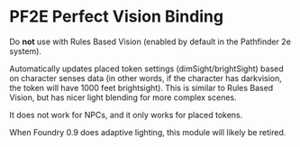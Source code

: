 # PF2E Perfect Vision Binding

Do **not** use with Rules Based Vision (enabled by default in the Pathfinder 2e system).

Automatically updates placed token settings (dimSight/brightSight) based on character senses data (in other words, if the character has darkvision, the token will have 1000 feet brightsight). This is similar to Rules Based Vision, but has nicer light blending for more complex scenes.

It does not work for NPCs, and it only works for placed tokens.

When Foundry 0.9 does adaptive lighting, this module will likely be retired.